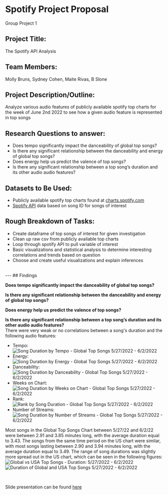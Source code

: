 # Spotify Project Proposal
Group Project 1


## Project Title: 
The Spotify API Analysis 

## Team Members: 
Molly Bruns, Sydney Cohen, Maite Rivas,  B Slone

## Project Description/Outline: 
Analyze various audio features of publicly available spotify top charts for the week of June 2nd 2022 to see how a given audio feature is represented in top songs 

## Research Questions to answer: 
* Does tempo significantly impact the danceability of global top songs?
* Is there any significant relationship between the danceability and energy of global top songs?
* Does energy help us predict the valence of top songs? 
* Is there any significant relationship between a top song’s duration and its other audio audio features?

## Datasets to Be Used:
* Publicly available spotify top charts found at [charts.spotify.com](https://charts.spotify.com/charts/view/regional-global-weekly/latest)
* [Spotify API](https://developer.spotify.com/documentation/web-api/reference/#/operations/get-several-audio-features) data based on song ID for songs of interest 

## Rough Breakdown of Tasks: 
* Create dataframe of top songs of interest for given investigation
* Clean up raw csv from publicly available top charts 
* Loop through spotify API to pull variable of interest 
* Basic visualizations and statistical analysis to determine interesting correlations and trends based on question
* Choose and create useful visualizations and explain inferences 
</br>
---
## Findings

**Does tempo significantly impact the danceability of global top songs?**</br>


**Is there any significant relationship between the danceability and energy of global top songs?**</br>


**Does energy help us predict the valence of top songs?**</br> 


**Is there any significant relationship between a top song’s duration and its other audio audio features?**</br>
There were very weak or no correlations between a song's duration and the following audio features: 
- Tempo: ![Song Duration by Tempo - Global Top Songs 5/27/2022 - 6/2/2022](https://github.com/mbruns13/project_1_spotify/blob/main/images/duration_tempo.png?raw=true)
- Energy: ![Song Duration by Energy - Global Top Songs 5/27/2022 - 6/2/2022](https://github.com/mbruns13/project_1_spotify/blob/main/images/duration_energy.png?raw=true)
- Danceability: ![Song Duration by Danceability - Global Top Songs 5/27/2022 - 6/2/2022](https://github.com/mbruns13/project_1_spotify/blob/main/images/duration_danceability.png?raw=true) 
- Weeks on Chart: ![Song Duration by Weeks on Chart - Global Top Songs 5/27/2022 - 6/2/2022](https://github.com/mbruns13/project_1_spotify/blob/main/images/duration_weeks-on-chart.png?raw=true)
- Rank: ![Rank by Song Duration - Global Top Songs 5/27/2022 - 6/2/2022](https://github.com/mbruns13/project_1_spotify/blob/main/images/rank_duration.png?raw=true)
- Number of Streams: ![Song Duration by Number of Streams - Global Top Songs 5/27/2022 - 6/2/2022](https://github.com/mbruns13/project_1_spotify/blob/main/images/duration_streams.png?raw=true)

Most songs in the Global Top Songs Chart between 5/27/22 and 6/2/22 were between 2.91 and 3.85 minutes long, with the average duration equal to 3.43. The songs from the same time period on the US chart were similar, with most songs lasting between 2.90 and 3.94 minutes long, with the average duration equal to 3.49. The range of song durations was slightly more spread out in the US chart, which can be seen in the following figures:
![Global vs USA Top Songs - Duration: 5/27/2022 - 6/2/2022](https://github.com/mbruns13/project_1_spotify/blob/main/images/usa_global_bar.png?raw=true)
![Duration of Global and USA Top Songs 5/27/2022 - 6/2/2022](https://github.com/mbruns13/project_1_spotify/blob/main/images/combined_boxplot.png?raw=true)

</br>

Slide presentation can be found [here](https://docs.google.com/presentation/d/1emqUlGtQ6cZXMqo08uc2ZbHmale3IQClO9j39Cb1cxk/)